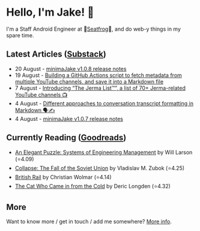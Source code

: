 # Hello, I'm Jake! 👋

I'm a Staff Android Engineer at 🐸[Seatfrog](https://seatfrog.com/)🐸, and do web-y things in my spare time. 

## Latest Articles ([Substack](https://jakeweeklee.substack.com))
<!-- feed start -->
- 20 August - [minimaJake v1.0.8 release notes](https://minima.jakelee.co.uk/v1.0.8/)
- 19 August - [Building a GitHub Actions script to fetch metadata from multiple YouTube channels, and save it into a Markdown file](https://blog.jakelee.co.uk/fetching-youtube-metadata-in-github-actions-and-persisting/)
- 7 August - [Introducing “The Jerma List™️”, a list of 70+ Jerma-related YouTube channels 📺](https://blog.jakelee.co.uk/jerma-fan-channel-list/)
- 4 August - [Different approaches to conversation transcript formatting in Markdown 🗣️✍️](https://blog.jakelee.co.uk/markdown-conversation-formatting/)
- 4 August - [minimaJake v1.0.7 release notes](https://minima.jakelee.co.uk/v1.0.7/)
<!-- feed end -->

## Currently Reading ([Goodreads](https://goodreads.com/jakesteam))
<!-- GOODREADS-LIST:START -->
- [An Elegant Puzzle: Systems of Engineering Management](https://www.goodreads.com/review/show/4897983185?utm_medium=api&utm_source=rss) by Will Larson (⭐️4.09)
- [Collapse: The Fall of the Soviet Union](https://www.goodreads.com/review/show/4630812022?utm_medium=api&utm_source=rss) by Vladislav M. Zubok (⭐️4.25)
- [British Rail](https://www.goodreads.com/review/show/5713163925?utm_medium=api&utm_source=rss) by Christian Wolmar (⭐️4.14)
- [The Cat Who Came in from the Cold](https://www.goodreads.com/review/show/5779769043?utm_medium=api&utm_source=rss) by Deric Longden (⭐️4.32)
<!-- GOODREADS-LIST:END -->

## More

Want to know more / get in touch / add me somewhere? [More info](https://jakelee.co.uk/about/).
